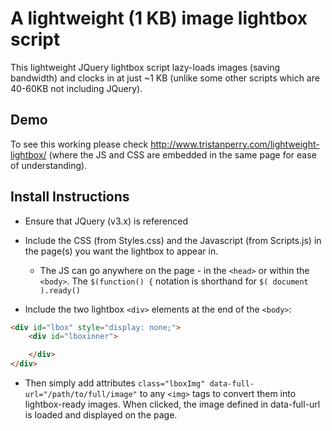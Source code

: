 # A lightweight (1 KB) image lightbox script

This lightweight JQuery lightbox script lazy-loads images (saving bandwidth) and clocks in at just ~1 KB (unlike some other scripts which are 40-60KB not including JQuery).

## Demo

To see this working please check http://www.tristanperry.com/lightweight-lightbox/ (where the JS and CSS are embedded in the same page for ease of understanding).

## Install Instructions

- Ensure that JQuery (v3.x) is referenced

- Include the CSS (from Styles.css) and the Javascript (from Scripts.js) in the page(s) you want the lightbox to appear in.
  - The JS can go anywhere on the page - in the `<head>` or within the `<body>`. The `$(function() {` notation is shorthand for `$( document ).ready()`

- Include the two lightbox `<div>` elements at the end of the `<body>`:

```html
<div id="lbox" style="display: none;">
    <div id="lboxinner">

    </div>
</div>
```

- Then simply add attributes `class="lboxImg" data-full-url="/path/to/full/image"` to any `<img>` tags to convert them into lightbox-ready images. When clicked, the image defined in data-full-url is loaded and displayed on the page.